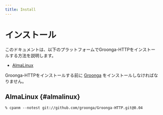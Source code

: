 ```yaml
---
title: Install
---
```


# インストール

このドキュメントは、以下のプラットフォームでGroonga-HTTPをインストールする方法を説明します。

  * [AlmaLinux](#almalinux)

Groonga-HTTPをインストールする前に [Groonga][groonga] をインストールしなければなりません。

## AlmaLinux {#almalinux}

```console
% cpanm --notest git://github.com/groonga/Groonga-HTTP.git@0.04
```

[Groonga]:https://groonga.org/
